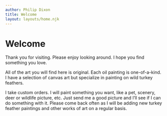 ```yaml
---
author: Philip Dixon
title: Welcome
layout: layouts/home.njk
---
```

# Welcome

Thank you for visiting. Please enjoy looking around. I hope you find something you love.

All of the art you will find here is original. Each oil painting is one-of-a-kind. I have a selection of canvas art but specialize in painting on wild turkey feathers.

I take custom orders. I will paint something you want, like a pet, scenery, deer or wildlife picture, etc. Just send me a good picture and I’ll see if I can do something with it. Please come back often as I will be adding new turkey feather paintings and other works of art on a regular basis.